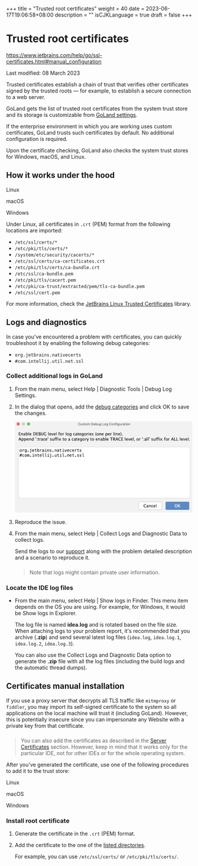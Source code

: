 +++
title = "Trusted root certificates"
weight = 40
date = 2023-06-17T19:06:58+08:00
description = ""
isCJKLanguage = true
draft = false
+++
# Trusted root certificates﻿

https://www.jetbrains.com/help/go/ssl-certificates.html#manual_configuration

Last modified: 08 March 2023

Trusted certificates establish a chain of trust that verifies other certificates signed by the trusted roots — for example, to establish a secure connection to a web server.

GoLand gets the list of trusted root certificates from the system trust store and its storage is customizable from [GoLand settings](https://www.jetbrains.com/help/go/settings-tools-server-certificates.html).

If the enterprise environment in which you are working uses custom certificates, GoLand trusts such certificates by default. No additional configuration is required.

Upon the certificate checking, GoLand also checks the system trust stores for Windows, macOS, and Linux.

## How it works under the hood﻿



Linux

macOS

Windows





Under Linux, all certificates in `.crt` (PEM) format from the following locations are imported:

- `/etc/ssl/certs/*`
- `/etc/pki/tls/certs/*`
- `/system/etc/security/cacerts/*`
- `/etc/ssl/certs/ca-certificates.crt`
- `/etc/pki/tls/certs/ca-bundle.crt`
- `/etc/ssl/ca-bundle.pem`
- `/etc/pki/tls/cacert.pem`
- `/etc/pki/ca-trust/extracted/pem/tls-ca-bundle.pem`
- `/etc/ssl/cert.pem`

For more information, check the [JetBrains Linux Trusted Certificates](https://github.com/JetBrains/jvm-native-trusted-roots/blob/trunk/src/main/java/org/jetbrains/nativecerts/linux/LinuxTrustedCertificatesUtil.java) library.

## Logs and diagnostics﻿

In case you've encountered a problem with certificates, you can quickly troubleshoot it by enabling the following debug categories:

- `org.jetbrains.nativecerts`
- `#com.intellij.util.net.ssl`

### Collect additional logs in GoLand﻿

1. From the main menu, select Help | Diagnostic Tools | Debug Log Settings.

2. In the dialog that opens, add the [debug categories](https://www.jetbrains.com/help/go/ssl-certificates.html#debug_categories) and click OK to save the changes.

   ![Custom Debug Log Configuration](TrustedRootCertificates_img/custom_debug_log_config.png)

3. Reproduce the issue.

4. From the main menu, select Help | Collect Logs and Diagnostic Data to collect logs.

   Send the logs to our [support](https://www.jetbrains.com/support/) along with the problem detailed description and a scenario to reproduce it.

   > ### 
   >
   > 
   >
   > Note that logs might contain private user information.

### Locate the IDE log files﻿

- From the main menu, select Help | Show logs in Finder. This menu item depends on the OS you are using. For example, for Windows, it would be Show logs in Explorer.

  The log file is named **idea.log** and is rotated based on the file size. When attaching logs to your problem report, it's recommended that you archive (**.zip**) and send several latest log files (`idea.log`, `idea.log.1`, `idea.log.2`, `idea.log.3`).

  You can also use the Collect Logs and Diagnostic Data option to generate the **.zip** file with all the log files (including the build logs and the automatic thread dumps).

## Certificates manual installation﻿

If you use a proxy server that decrypts all TLS traffic like `mitmproxy` or `fiddler`, you may import its self-signed certificate to the system so all applications on the local machine will trust it (including GoLand). However, this is potentially insecure since you can impersonate any Website with a private key from that certificate.

> ### 
>
> 
>
> You can also add the certificates as described in the [Server Certificates](https://www.jetbrains.com/help/go/settings-tools-server-certificates.html) section. However, keep in mind that it works only for the particular IDE, not for other IDEs or for the whole operating system.

After you've generated the certificate, use one of the following procedures to add it to the trust store:



Linux

macOS

Windows





### Install root certificate﻿

1. Generate the certificate in the `.crt` (PEM) format.

2. Add the certificate to the one of the [listed directories](https://www.jetbrains.com/help/go/ssl-certificates.html#linux_directories).

   For example, you can use `/etc/ssl/certs/` or `/etc/pki/tls/certs/`.